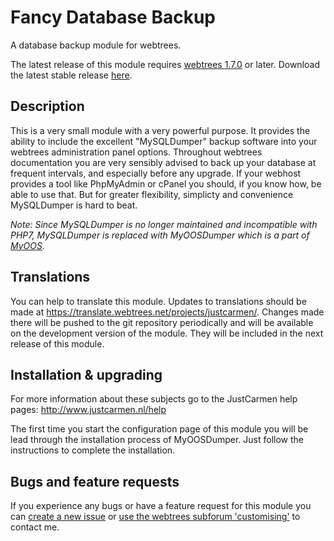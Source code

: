 Fancy Database Backup
=====================

A database backup module for webtrees.

The latest release of this module requires [webtrees 1.7.0](https://github.com/fisharebest/webtrees) or later. Download the latest stable release [here](https://github.com/JustCarmen/fancy_database_backup/releases/latest).

Description
-----------
This is a very small module with a very powerful purpose. It provides the ability to include the excellent "MySQLDumper" backup software into your webtrees administration panel options. Throughout webtrees documentation you are very sensibly advised to back up your database at frequent intervals, and especially before any upgrade. If your webhost provides a tool like PhpMyAdmin or cPanel you should, if you know how, be able to use that. But for greater flexibility, simplicty and convenience MySQLDumper is hard to beat.

*Note: Since MySQLDumper is no longer maintained and incompatible with PHP7, MySQLDumper is replaced with MyOOSDumper which is a part of [MyOOS](https://github.com/r23/MyOOS/tree/master/msd).*

Translations
------------
You can help to translate this module. Updates to translations should be made at https://translate.webtrees.net/projects/justcarmen/. Changes made there will be pushed to the git repository periodically and will be available on the development version of the module. They will be included in the next release of this module.

Installation & upgrading
------------------------
For more information about these subjects go to the JustCarmen help pages: http://www.justcarmen.nl/help

The first time you start the configuration page of this module you will be lead through the installation process of MyOOSDumper. Just follow the instructions to complete the installation.

Bugs and feature requests
-------------------------
If you experience any bugs or have a feature request for this module you can [create a new issue](https://github.com/JustCarmen/fancy_database_backup/issues?state=open) or [use the webtrees subforum 'customising'](http://www.webtrees.net/index.php/en/forum/4-customising) to contact me.



